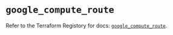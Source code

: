# `google_compute_route`

Refer to the Terraform Registory for docs: [`google_compute_route`](https://registry.terraform.io/providers/hashicorp/google-beta/4.83.0/docs/resources/google_compute_route).
